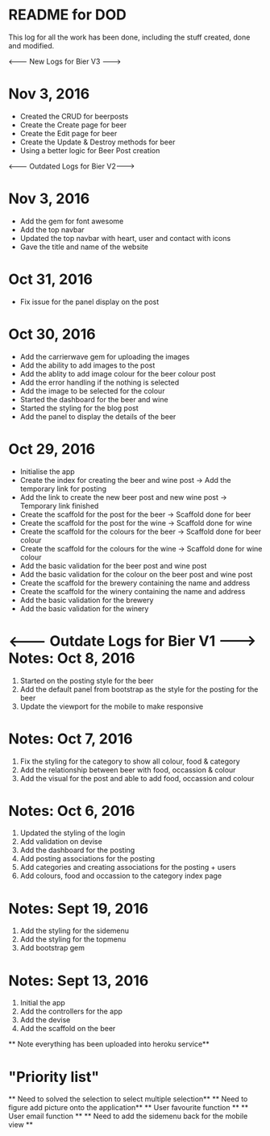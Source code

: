 # README for DOD

This log for all the work has been done, including the stuff created, done and modified.


<--- New Logs for Bier V3 --->
# Nov 3, 2016
* Created the CRUD for beerposts
* Create the Create page for beer
* Create the Edit page for beer
* Create the Update & Destroy methods for beer
* Using a better logic for Beer Post creation


<--- Outdated Logs for Bier V2--->
# Nov 3, 2016
* Add the gem for font awesome
* Add the top navbar
* Updated the top navbar with heart, user and contact with icons
* Gave the title and name of the website

# Oct 31, 2016
* Fix issue for the panel display on the post


# Oct 30, 2016
* Add the carrierwave gem for uploading the images
* Add the ability to add images to the post
* Add the ablity to add image colour for the beer colour post
* Add the error handling if the nothing is selected
* Add the image to be selected for the colour
* Started the dashboard for the beer and wine
* Started the styling for the blog post
* Add the panel to display the details of the beer


# Oct 29, 2016
* Initialise the app
* Create the index for creating the beer and wine post -> Add the temporary link for posting
* Add the link to create the new beer post and new wine post -> Temporary link finished
* Create the scaffold for the post for the beer -> Scaffold done for beer
* Create the scaffold for the post for the wine -> Scaffold done for wine
* Create the scaffold for the colours for the beer -> Scaffold done for beer colour
* Create the scaffold for the colours for the wine -> Scaffold done for wine colour
* Add the basic validation for the beer post and wine post
* Add the basic validation for the colour on the beer post and wine post
* Create the scaffold for the brewery containing the name and address
* Create the scaffold for the winery containing the name and address
* Add the basic validation for the brewery
* Add the basic validation for the winery

<--- Outdate Logs for Bier V1 --->
Notes: Oct 8, 2016
=======================
1. Started on the posting style for the beer
2. Add the default panel from bootstrap as the style for the posting for the beer
3. Update the viewport for the mobile to make responsive

Notes: Oct 7, 2016
=======================
1. Fix the styling for the category to show all colour, food & category
2. Add the relationship between beer with food, occassion & colour
3. Add the visual for the post and able to add food, occassion and colour

Notes: Oct 6, 2016
=======================
1. Updated the styling of the login
2. Add validation on devise
3. Add the dashboard for the posting
4. Add posting associations for the posting
5. Add categories and creating associations for the posting + users
6. Add colours, food and occassion to the category index page

Notes: Sept 19, 2016
=======================
1. Add the styling for the sidemenu
2. Add the styling for the topmenu
3. Add bootstrap gem

Notes: Sept 13, 2016
=======================
1. Initial the app
2. Add the controllers for the app
3. Add the devise
4. Add the scaffold on the beer


** Note everything has been uploaded into heroku service**

"Priority list"
=======================
** Need to solved the selection to select multiple selection**
** Need to figure add picture onto the application**
** User favourite function **
** User email function **
** Need to add the sidemenu back for the mobile view **